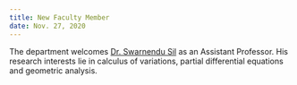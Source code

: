 ```yaml
---
title: New Faculty Member
date: Nov. 27, 2020 
---
```


The department welcomes [Dr. Swarnendu Sil](http://www.math.iisc.ac.in/~ssil/) as an Assistant Professor. His research interests lie in calculus of variations, partial differential equations and geometric analysis.  
